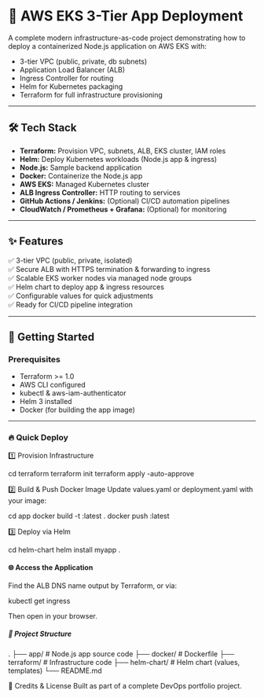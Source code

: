# 🚀 AWS EKS 3-Tier App Deployment

A complete modern infrastructure-as-code project demonstrating how to deploy a containerized Node.js application on AWS EKS with:

- 3-tier VPC (public, private, db subnets)
- Application Load Balancer (ALB)
- Ingress Controller for routing
- Helm for Kubernetes packaging
- Terraform for full infrastructure provisioning

---

## 🛠 Tech Stack

- **Terraform:** Provision VPC, subnets, ALB, EKS cluster, IAM roles
- **Helm:** Deploy Kubernetes workloads (Node.js app & ingress)
- **Node.js:** Sample backend application
- **Docker:** Containerize the Node.js app
- **AWS EKS:** Managed Kubernetes cluster
- **ALB Ingress Controller:** HTTP routing to services
- **GitHub Actions / Jenkins:** (Optional) CI/CD automation pipelines
- **CloudWatch / Prometheus + Grafana:** (Optional) for monitoring

---

## ✨ Features

✅ 3-tier VPC (public, private, isolated)  
✅ Secure ALB with HTTPS termination & forwarding to ingress  
✅ Scalable EKS worker nodes via managed node groups  
✅ Helm chart to deploy app & ingress resources  
✅ Configurable values for quick adjustments  
✅ Ready for CI/CD pipeline integration

---

## 🚀 Getting Started

### Prerequisites
- Terraform >= 1.0
- AWS CLI configured
- kubectl & aws-iam-authenticator
- Helm 3 installed
- Docker (for building the app image)

---

### 🔥 Quick Deploy

1️⃣ Provision Infrastructure

cd terraform
terraform init
terraform apply -auto-approve

2️⃣ Build & Push Docker Image
Update values.yaml or deployment.yaml with your image:

cd app
docker build -t <your-ecr-repo>:latest .
docker push <your-ecr-repo>:latest

3️⃣ Deploy via Helm

cd helm-chart
helm install myapp .

#### 🌐 Access the Application
Find the ALB DNS name output by Terraform, or via:

kubectl get ingress

Then open in your browser.

##### 📂 Project Structure

.
├── app/                  # Node.js app source code
├── docker/               # Dockerfile
├── terraform/            # Infrastructure code
├── helm-chart/           # Helm chart (values, templates)
└── README.md

🚀 Credits & License
Built as part of a complete DevOps portfolio project.
